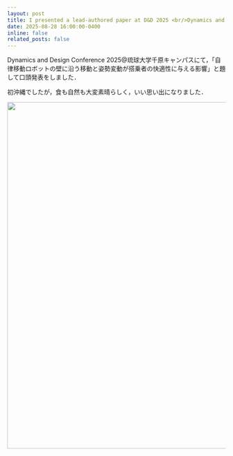 ```yaml
---
layout: post
title: I presented a lead-authored paper at D&D 2025 <br/>Dynamics and Design Conference 2025にて主著一件の口頭発表をしました
date: 2025-08-28 16:00:00-0400
inline: false
related_posts: false
---
```


Dynamics and Design Conference 2025@琉球大学千原キャンパスにて，「自律移動ロボットの壁に沿う移動と姿勢変動が搭乗者の快適性に与える影響」と題して口頭発表をしました．

初沖縄でしたが，食も自然も大変素晴らしく，いい思い出になりました．

<img src='../../assets/img/news/dd2025.jpg' width="800">
